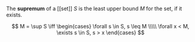 The **supremum** of a [[set]] $S$ is the least upper bound $M$ for the set, if it exists.

$$
M = \sup S \iff \begin{cases} \forall s \in S, s \leq M \\\\\ \forall x < M, \exists s \in S, s > x \end{cases}
$$